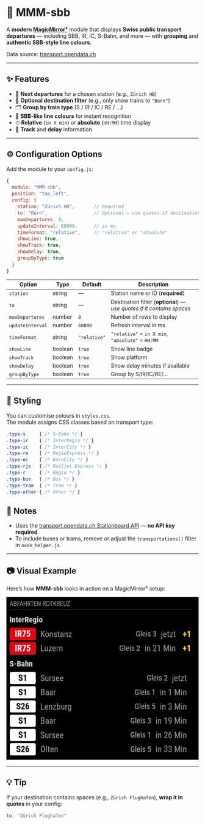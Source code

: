 # 🚆 MMM-sbb

A **modern [MagicMirror²](https://magicmirror.builders/)** module that displays **Swiss public transport departures** — including SBB, IR, IC, S-Bahn, and more — with **grouping** and **authentic SBB-style line colours**.

Data source: [transport.opendata.ch](https://transport.opendata.ch)

---

## ✨ Features

- 📍 **Next departures** for a chosen station (e.g., `Zürich HB`)
- 🎯 **Optional destination filter** (e.g., only show trains to `"Bern"`)
- 🗂 **Group by train type** (S / IR / IC / RE / …)
- 🎨 **SBB-like line colours** for instant recognition
- ⏱ **Relative** (`in X min`) or **absolute** (`HH:MM`) time display
- 🚉 **Track** and **delay** information

---

## ⚙️ Configuration Options

Add the module to your `config.js`:

```js
{
  module: "MMM-sbb",
  position: "top_left",
  config: {
    station: "Zürich HB",       // Required
    to: "Bern",                 // Optional — use quotes if destination has spaces
    maxDepartures: 8,
    updateInterval: 60000,      // in ms
    timeFormat: "relative",     // "relative" or "absolute"
    showLine: true,
    showTrack: true,
    showDelay: true,
    groupByType: true
  }
}
```

| Option           | Type    | Default   | Description |
|------------------|---------|-----------|-------------|
| `station`        | string  | —         | Station name or ID (**required**) |
| `to`             | string  | —         | Destination filter (**optional**) — *use quotes if it contains spaces* |
| `maxDepartures`  | number  | `8`       | Number of rows to display |
| `updateInterval` | number  | `60000`   | Refresh interval in ms |
| `timeFormat`     | string  | `"relative"` | `"relative"` = `in X min`, `"absolute"` = `HH:MM` |
| `showLine`       | boolean | `true`    | Show line badge |
| `showTrack`      | boolean | `true`    | Show platform |
| `showDelay`      | boolean | `true`    | Show delay minutes if available |
| `groupByType`    | boolean | `true`    | Group by S/IR/IC/RE/… |

---

## 🎨 Styling

You can customise colours in `styles.css`.  
The module assigns CSS classes based on transport type:

```css
.type-s     { /* S-Bahn */ }
.type-ir    { /* InterRegio */ }
.type-ic    { /* InterCity */ }
.type-re    { /* RegioExpress */ }
.type-ec    { /* EuroCity */ }
.type-rjx   { /* Railjet Express */ }
.type-r     { /* Regio */ }
.type-bus   { /* Bus */ }
.type-tram  { /* Tram */ }
.type-other { /* Other */ }
```

## 📌 Notes

- Uses the [transport.opendata.ch Stationboard API](https://transport.opendata.ch/v1/stationboard) — **no API key required**.
- To include buses or trams, remove or adjust the `transportations[]` filter in `node_helper.js`.

---

## 📷 Visual Example

Here’s how **MMM-sbb** looks in action on a MagicMirror² setup:

![MMM-sbb Screenshot](docs/screenshot.png)

---

## 💡 Tip

If your destination contains spaces (e.g., `Zürich Flughafen`), **wrap it in quotes** in your config:

```js
to: "Zürich Flughafen"
```